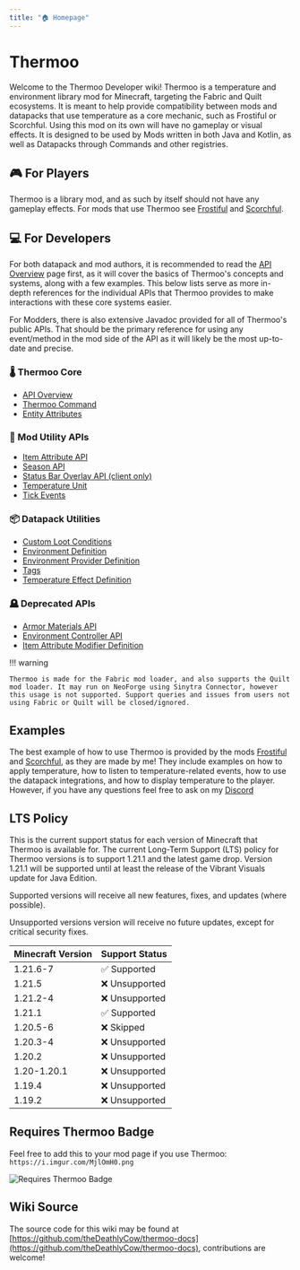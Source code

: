 ```yaml
---
title: "🏠 Homepage"
---
```

# Thermoo

Welcome to the Thermoo Developer wiki! Thermoo is a temperature and environment library mod for Minecraft, targeting the Fabric and Quilt ecosystems. It is meant to help provide compatibility between mods and datapacks that use temperature as a core mechanic, such as Frostiful or Scorchful. Using this mod on its own will have no gameplay or visual effects. It is designed to be used by Mods written in both Java and Kotlin, as well as Datapacks through Commands and other registries.

## 🎮 For Players

Thermoo is a library mod, and as such by itself should not have any gameplay effects. For mods that use Thermoo see [Frostiful](https://www.modrinth.com/mod/frostiful) and [Scorchful](https://www.modrinth.com/mod/scorchful).

## 💻 For Developers

For both datapack and mod authors, it is recommended to read the [API Overview](./api_overview.md) page first, as it will cover the basics of Thermoo's concepts and systems, along with a few examples. This below lists serve as more in-depth references for the individual APIs that Thermoo provides to make interactions with these core systems easier.

For Modders, there is also extensive Javadoc provided for all of Thermoo's public APIs. That should be the primary reference for using any event/method in the mod side of the API as it will likely be the most up-to-date and precise.

### 🌡️ Thermoo Core
- [API Overview](./api_overview.md)
- [Thermoo Command](./command.md)
- [Entity Attributes](./entity_attributes.md)

### 🔧 Mod Utility APIs
- [Item Attribute API](./mods/item_attribute.md)
- [Season API](./mods/seasons.md)
- [Status Bar Overlay API (client only)](./mods/status_bar_overlay.md)
- [Temperature Unit](./mods/temperature_unit.md)
- [Tick Events](./mods/tick_events.md)

### 📦 Datapack Utilities
- [Custom Loot Conditions](./datapacks/loot_condition.md)
- [Environment Definition](./datapacks/environment_definition.md)
- [Environment Provider Definition](./datapacks/environment_provider_definition.md)
- [Tags](./datapacks/tags.md)
- [Temperature Effect Definition](./datapacks/temperature_effect_definition.md)

### 🪦 Deprecated APIs
- [Armor Materials API](./mods/armor_materials.md)
- [Environment Controller API](./mods/environment_controller.md)
- [Item Attribute Modifier Definition](./datapacks/item_attribute_modifier_definition.md)

!!! warning

    Thermoo is made for the Fabric mod loader, and also supports the Quilt mod loader. It may run on NeoForge using Sinytra Connector, however this usage is not supported. Support queries and issues from users not using Fabric or Quilt will be closed/ignored.

## Examples

The best example of how to use Thermoo is provided by the mods [Frostiful](https://github.com/TheDeathlyCow/frostiful/) and [Scorchful](https://github.com/TheDeathlyCow/scorchful/), as they are made by me! They include examples on how to apply temperature, how to listen to temperature-related events, how to use the datapack integrations, and how to display temperature to the player. However, if you have any questions feel free to ask on my [Discord](https://discord.gg/aqASuWebRU)

## LTS Policy

This is the current support status for each version of Minecraft that Thermoo is available for. The current Long-Term Support (LTS) policy for Thermoo versions is to support 1.21.1 and the latest game drop. Version 1.21.1 will be supported until at least the release of the Vibrant Visuals update for Java Edition.

Supported versions will receive all new features, fixes, and updates (where possible).

Unsupported versions version will receive no future updates, except for critical security fixes.

| Minecraft Version | Support Status                |
| ----------------- | ----------------------------- |
| 1.21.6-7          | :white_check_mark: Supported  |
| 1.21.5            | :x: Unsupported               |
| 1.21.2-4          | :x: Unsupported               |
| 1.21.1            | :white_check_mark: Supported  |
| 1.20.5-6          | :x: Skipped                   |
| 1.20.3-4          | :x: Unsupported               |
| 1.20.2            | :x: Unsupported               |
| 1.20-1.20.1       | :x: Unsupported               |
| 1.19.4            | :x: Unsupported               |
| 1.19.2            | :x: Unsupported               |

## Requires Thermoo Badge

Feel free to add this to your mod page if you use Thermoo: `https://i.imgur.com/MjlOmH0.png`

![Requires Thermoo Badge](https://i.imgur.com/MjlOmH0.png)

## Wiki Source

The source code for this wiki may be found at [https://github.com/theDeathlyCow/thermoo-docs](https://github.com/theDeathlyCow/thermoo-docs), contributions are welcome!
